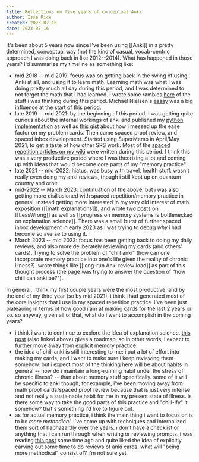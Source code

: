 ```yaml
---
title: Reflections on five years of conceptual Anki
author: Issa Rice
created: 2023-07-16
date: 2023-07-16
---
```


It's been about 5 years now since I've been using [[Anki]] in a pretty determined, conceptual way (not the kind of casual, vocab-centric approach I was doing back in like 2012--2014). What has happened in those years? I'd summarize my timeline as something like:

- mid 2018 -- mid 2019: focus was on getting back in the swing of using Anki at all, and using it to learn math. Learning math was what I was doing pretty much all day during this period, and I was determined to not forget the math that I had learned. I wrote some rambles [here](https://github.com/riceissa/issarice.com/blob/master/drafts/spaced-repetition.md) of the stuff i was thinking during this period. Michael Nielsen's [essay](http://augmentingcognition.com/ltm.html) was a big influence at the start of this period.
- late 2019 -- mid 2021: by the beginning of this period, I was getting quite curious about the internal workings of anki and published my [python implementation](https://gist.github.com/riceissa/1ead1b9881ffbb48793565ce69d7dbdd) as well as [this gist](https://gist.github.com/riceissa/9616621772754a94e4254e1590a44afd) about how i messed up the ease factor on my problem cards. Then came spaced proof review, and spaced inbox development.  Started using SuperMemo in April/May 2021, to get a taste of how other SRS work. Most of the [spaced repetition articles on my wiki](https://wiki.issarice.com/wiki/Category:Spaced_repetition) were written during this period. I think this was a very productive period where I was theorizing a lot and coming up with ideas that would become core parts of my "memory practice".
- late 2021 -- mid-2022: hiatus. was busy with travel, health stuff. wasn't really even doing my anki reviews, though i still kept up on quantum country and orbit.
- mid-2022 -- March 2023: continuation of the above, but i was also getting more disillusioned with spaced repetition/memory practice in general, instead getting more interested in my very old interest of math exposition ([[math explanations]]), and wrote [two](https://www.lesswrong.com/posts/BddavsuaHLAhkH45Z/how-to-get-people-to-produce-more-great-exposition-some) [posts](https://www.lesswrong.com/posts/J3Edt2CLcXPHQYSXo/exposition-as-science-some-ideas-for-how-to-make-progress) on [[LessWrong]] as well as [[progress on memory systems is bottlenecked on explanation science]]. There was a small burst of further spaced inbox development in early 2023 as i was trying to debug *why* i had become so averse to using it.
- March 2023 -- mid 2023: focus has been getting back to doing my daily reviews, and also more deliberately reviewing my cards (and others' cards).  Trying to solve the problem of "chill anki" (how can one incorporate memory practice into one's life given the reality of chronic illness?). wrote things like [[long-run Anki review load]] as part of this thought process (the page was trying to answer the question of "how chill can anki be?").

In general, i think my first couple years were the most productive, and by the end of my third year (so by mid 2021), i think i had generated most of the core insights that i use in my spaced repetition practice. i've been just plateauing in terms of how good i am at making cards for the last 2 years or so. so anyway, given all of that, what do i want to accomplish in the coming years?

- i think i want to continue to explore the idea of explanation science. [this post](https://www.lesswrong.com/posts/J3Edt2CLcXPHQYSXo/exposition-as-science-some-ideas-for-how-to-make-progress) (also linked above) gives a roadmap. so in other words, i expect to further move away from explicit memory practice.
- the idea of chill anki is still interesting to me: i put a lot of effort into making my cards, and i want to make sure i keep reviewing them somehow. but i expect most of the thinking here will be about habits in general -- how do i maintain a long-running habit under the stress of chronic illness? -- than about memory stuff specifically. some of it will be specific to anki though; for example, i've been moving away from math proof cards/spaced proof review because that is just very intense and not really a sustainable habit for me in my present state of illness. is there some way to take the good parts of this practice and "chill-ify" it somehow? that's something i'd like to figure out.
- as for actual memory practice, i think the main thing i want to focus on is to be *more methodical*. I've come up with techniques and internalized them sort of haphazardly over the years. i don't have a checklist or anything that i can run through when writing or reviewing prompts. i was reading [this post](https://medium.com/euthyphroria/anki-tips-the-biweekly-design-review-d9bc430c61af) some time ago and quite liked the idea of explicitly carving out some time to do reviews of anki cards. what will "being more methodical" consist of? i'm not sure yet.